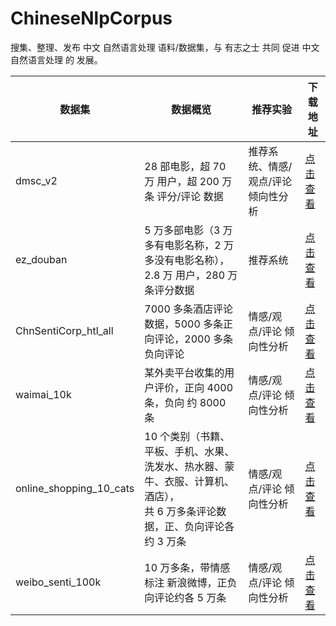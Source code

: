 # ChineseNlpCorpus
搜集、整理、发布 中文 自然语言处理 语料/数据集，与 有志之士 共同 促进 中文 自然语言处理 的 发展。

| 数据集 | 数据概览 | 推荐实验 | 下载地址 |
| ----- | -------- | ------- | ------------------ |
| dmsc_v2 | 28 部电影，超 70 万 用户，超 200 万条 评分/评论 数据 | 推荐系统、情感/观点/评论 倾向性分析 |  [点击查看](./datasets/dmsc_v2/intro.ipynb) |
| ez_douban | 5 万多部电影（3 万多有电影名称，2 万多没有电影名称），2.8 万 用户，280 万条评分数据 | 推荐系统 | [点击查看](./datasets/ez_douban/intro.ipynb) |
| ChnSentiCorp_htl_all | 7000 多条酒店评论数据，5000 多条正向评论，2000 多条负向评论 | 情感/观点/评论 倾向性分析 | [点击查看](./datasets/ChnSentiCorp_htl_all/intro.ipynb) |
| waimai_10k | 某外卖平台收集的用户评价，正向 4000 条，负向 约 8000 条 | 情感/观点/评论 倾向性分析 | [点击查看](./datasets/waimai_10k/intro.ipynb) |
| online_shopping_10_cats | 10 个类别（书籍、平板、手机、水果、洗发水、热水器、蒙牛、衣服、计算机、酒店），<br /> 共 6 万多条评论数据，正、负向评论各约 3 万条 | 情感/观点/评论 倾向性分析 | [点击查看](./datasets/online_shopping_10_cats/intro.ipynb) |
| weibo_senti_100k | 10 万多条，带情感标注 新浪微博，正负向评论约各 5 万条 | 情感/观点/评论 倾向性分析 | [点击查看](./datasets/weibo_senti_100k/intro.ipynb) |
